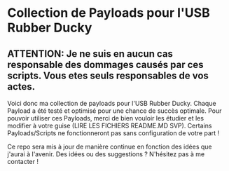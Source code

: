 # Collection de Payloads pour l'USB Rubber Ducky

## ATTENTION: Je ne suis en aucun cas responsable des dommages causés par ces scripts. Vous etes seuls responsables de vos actes.

Voici donc ma collection de payloads pour l'USB Rubber Ducky.
Chaque Payload a été testé et optimisé pour une chance de succès optimale.
Pour pouvoir utiliser ces Payloads, merci de bien vouloir les étudier et les modifier à votre guise (LIRE LES FICHIERS README.MD SVP).
Certains Payloads/Scripts ne fonctionneront pas sans configuration de votre part !

Ce repo sera mis à jour de manière continue en fonction des idées que j'aurai à l'avenir.
Des idées ou des suggestions ? N'hésitez pas à me contacter !